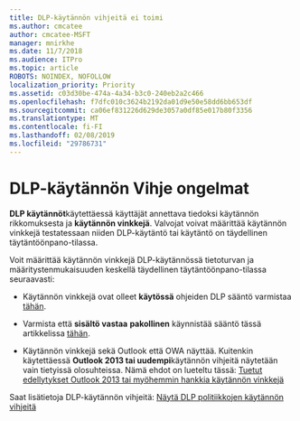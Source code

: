 ```yaml
---
title: DLP-käytännön vihjeitä ei toimi
ms.author: cmcatee
author: cmcatee-MSFT
manager: mnirkhe
ms.date: 11/7/2018
ms.audience: ITPro
ms.topic: article
ROBOTS: NOINDEX, NOFOLLOW
localization_priority: Priority
ms.assetid: c03d30be-474a-4a34-b3c0-240eb2a2c466
ms.openlocfilehash: f7dfc010c3624b2192da01d9e50e58dd6bb653df
ms.sourcegitcommit: ca06ef831226d629de3057a0df85e017b80f3356
ms.translationtype: MT
ms.contentlocale: fi-FI
ms.lasthandoff: 02/08/2019
ms.locfileid: "29786731"
---
```

# <a name="dlp-policy-tip-issues"></a>DLP-käytännön Vihje ongelmat

**DLP käytännöt**käytettäessä käyttäjät annettava tiedoksi käytännön rikkomuksesta ja **käytännön vinkkejä**. Valvojat voivat määrittää käytännön vinkkejä testatessaan niiden DLP-käytäntö tai käytäntö on täydellinen täytäntöönpano-tilassa. 
  
Voit määrittää käytännön vinkkejä DLP-käytännössä tietoturvan ja määritystenmukaisuuden keskellä täydellinen täytäntöönpano-tilassa seuraavasti:
  
- Käytännön vinkkejä ovat olleet **käytössä** ohjeiden DLP sääntö varmistaa [tähän](https://docs.microsoft.com/office365/securitycompliance/use-notifications-and-policy-tips).
    
- Varmista että **sisältö vastaa** **pakollinen** käynnistää sääntö tässä artikkelissa [tähän](https://docs.microsoft.com/office365/securitycompliance/what-the-sensitive-information-types-look-for).
    
- Käytännön vinkkejä sekä Outlook että OWA näyttää. Kuitenkin käytettäessä **Outlook 2013 tai uudempi**käytännön vihjeitä näytetään vain tietyissä olosuhteissa. Nämä ehdot on lueteltu tässä: [Tuetut edellytykset Outlook 2013 tai myöhemmin hankkia käytännön vinkkejä](https://docs.microsoft.com/office365/securitycompliance/use-notifications-and-policy-tips#outlook-2013-and-later-supports-showing-policy-tips-for-only-some-conditions)
    
Saat lisätietoja DLP-käytännön vihjeitä: [Näytä DLP politiikkojen käytännön vihjeitä](https://docs.microsoft.com/office365/securitycompliance/use-notifications-and-policy-tips)
  

